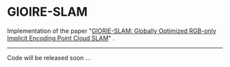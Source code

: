 # GlOIRE-SLAM

Implementation of the paper "[GlORIE-SLAM: Globally Optimized RGB-only Implicit Encoding Point Cloud SLAM](https://arxiv.org/abs/2403.19549)" . 

---

Code will be released soon ...
